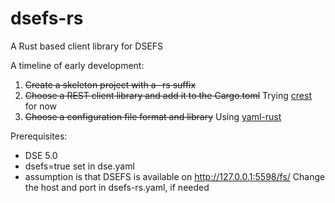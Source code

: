 # dsefs-rs
A Rust based client library for DSEFS

A timeline of early development:

1. ~~Create a skeleton project with a -rs suffix~~
2. ~~Choose a REST client library and add it to the Cargo.toml~~ Trying [crest](https://github.com/pablocouto/crest) for now
3. ~~Choose a configuration file format and library~~ Using [yaml-rust](http://chyh1990.github.io/yaml-rust/)

Prerequisites:
* DSE 5.0
* dsefs=true set in dse.yaml
* assumption is that DSEFS is available on http://127.0.0.1:5598/fs/ Change the host and port in dsefs-rs.yaml, if needed